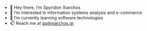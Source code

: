 - 👋 Hey there, I’m Spyridon Xiarchos
- 👀 I’m interested in information systems analysis and e-commerce
- 🌱 I’m currently learning software technologies
- 📫 Reach me at sp@xiarchos.gr 
